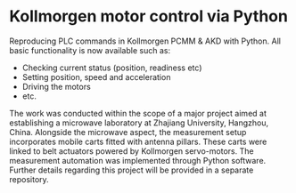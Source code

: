 # Kollmorgen motor control via Python
Reproducing PLC commands in Kollmorgen PCMM & AKD with Python. 
All basic functionality is now available such as: 
 - Checking current status (position, readiness etc)
 - Setting position, speed and acceleration
 - Driving the motors 
 - etc.

The work was conducted within the scope of a major project aimed at establishing a microwave laboratory at Zhajiang University, Hangzhou, China. Alongside the microwave aspect, the measurement setup incorporates mobile carts fitted with antenna pillars. These carts were linked to belt actuators powered by Kollmorgen servo-motors. The measurement automation was implemented through Python software. Further details regarding this project will be provided in a separate repository.
